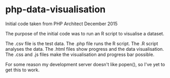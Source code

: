 # php-data-visualisation
Initial code taken from PHP Architect December 2015

The purpose of the initial code was to run an R script to visualise a dataset.

The .csv file is the test data. The .php file runs the R script. The .R script analyses the data. The .html files show progress and the data visualisation. The .css and .js files make the visualisation and progress bar possible.

For some reason my development server doesn't like popen(), so I've yet to get this to work.
